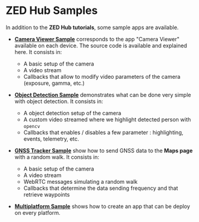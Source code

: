 # ZED Hub Samples

In addition to the **ZED Hub tutorials**, some sample apps are available.

- [**Camera Viewer Sample**](/samples/camera_viewer_sample/README.md) corresponds to the app "Camera Viewer" available on each device. The source code is available and explained here.
It consists in:
    - A basic setup of the camera
    - A video stream
    - Callbacks that allow to modify video parameters of the camera (exposure, gamma, etc.)

- [**Object Detection Sample**](/samples/object_detection_sample/README.md) demonstrates what can be done very simple with object detection. It consists in:
    - A object detection setup of the camera
    - A custom video streamed where we highlight detected person with ```opencv```
    - Callbacks that enables / disables a few parameter : highlighting, events, telemetry, etc.

- [**GNSS Tracker Sample**](/samples/gnss_tracker_sample/README.md) show how to send GNSS data to the **Maps page** with a random walk. It consists in:
    - A basic setup of the camera
    - A video stream
    - WebRTC messages simulating a random walk
    - Callbacks that determine the data sending frequency and that retrieve waypoints

- [**Multiplatform Sample**](/samples/multiplatform_sample/README.md) shows how to create an app that can be deploy on every platform.
